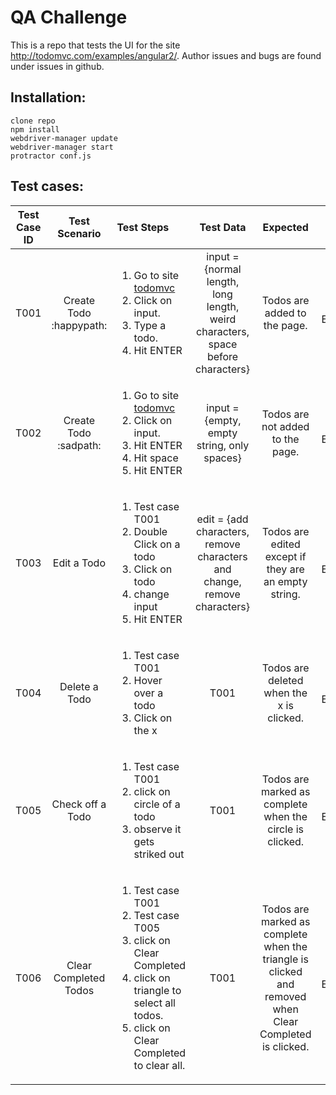 # QA Challenge
This is a repo that tests the UI for the site http://todomvc.com/examples/angular2/. Author issues and bugs are found under issues in github.

## Installation:
	clone repo
	npm install
	webdriver-manager update
	webdriver-manager start
	protractor conf.js

## Test cases:

| Test Case ID  | Test Scenario | Test Steps | Test Data | Expected | Actual | Pass/Fail |
|:-------------:|:-------------:|:----------|:---------:|:--------:|:------:|:---------:|
| T001		| Create Todo :happypath: | <ol><li>Go to site <a href=http://todomvc.com/examples/angular2>todomvc</a></li><li>Click on input.</li><li>Type a todo.</li><li>Hit ENTER</li></ol> | input = {normal length, long length, weird characters, space before characters} | Todos are added to the page. | As Expected | Pass |
| T002	      	| Create Todo :sadpath:      |  <ol><li>Go to site <a href=http://todomvc.com/examples/angular2>todomvc</a></li><li>Click on input.</li><li>Hit ENTER</li><li>Hit space</li><li>Hit ENTER</li></ol> | input = {empty, empty string, only spaces} | Todos are not added to the page. | As Expected | Pass |
| T003          | Edit a Todo      |    <ol> <li> Test case T001</li> <li> Double Click on a todo</li> <li> Click on todo</li> <li> change input</li> <li> Hit ENTER</li></ol>| edit = {add characters, remove characters and change, remove characters} | Todos are edited except if they are an empty string. | As Expected | Pass |
| T004		| Delete a Todo | <ol> <li> Test case T001</li> <li> Hover over a todo</li> <li> Click on the x</li></ol> | T001 | Todos are deleted when the x is clicked. | As Expected | Pass |
| T005	      	| Check off a Todo      |   <ol> <li> Test case T001</li> <li> click on circle of a todo</li> <li> observe it gets striked out</li></ol> | T001 | Todos are marked as complete when the circle is clicked. | As Expected | Pass |
| T006          | Clear Completed Todos      |   <ol> <li> Test case T001</li> <li> Test case T005</li> <li> click on Clear Completed</li> <li> click on triangle to select all todos.</li> <li> click on Clear Completed to clear all.</li></ol> | T001 | Todos are marked as complete when the triangle is clicked and removed when Clear Completed is clicked. | As Expected | Pass |
